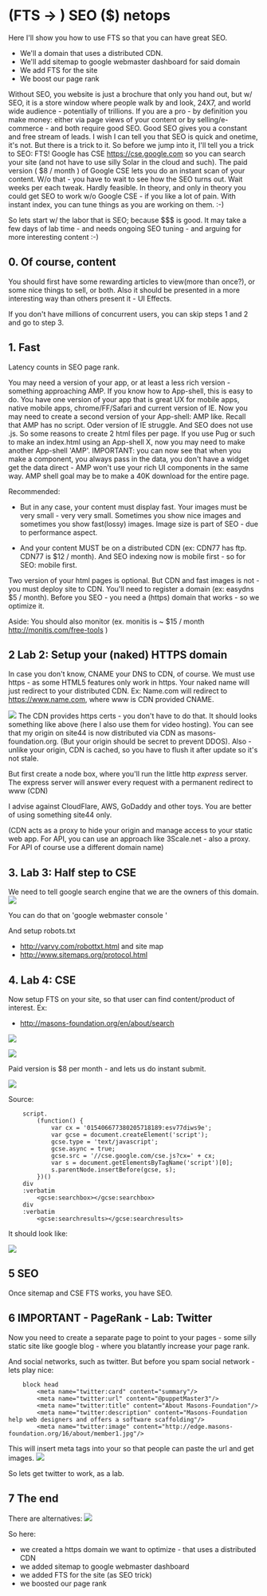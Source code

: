 
# (FTS -> ) SEO ($) netops

Here I'll show you how to use FTS so that you can have great SEO.

- We'll a domain that uses a distributed CDN.
- We'll add sitemap to google webmaster dashboard for said domain
- We add FTS for the site
- We boost our page rank

Without SEO, you website is just a brochure that only you hand out, but w/ SEO, it is a store window where people walk by and look, 24X7, and world wide audience - potentially of trillions.
If you are a pro - by definition you make money: either via page views of your content or by selling/e-commerce - and both require good SEO. Good SEO gives you a constant and free stream of leads. I wish I can tell you that SEO is quick and onetime, it's not. But there is a trick to it. So before we jump into it, I'll tell you a trick to SEO: FTS! Google has CSE <https://cse.google.com> so you can search your site (and not have to use silly Solar in the cloud and such). The paid version ( $8 / month ) of Google CSE lets you do an instant scan of your content. W/o that - you have to wait to see how the SEO turns out. Wait weeks per each tweak. Hardly feasible.
In theory, and only in theory you could get SEO to work w/o Google CSE - if you like a lot of pain.  With instant index, you can tune things as you are working on them. :-)

So lets start w/ the labor that is SEO; because $$$ is good. It may take a few days of lab time - and needs ongoing SEO tuning - and arguing for more interesting content :-)

## 0. Of course, content
You should first have some rewarding articles to view(more than once?), or some nice things to sell, or both. Also it should be presented in a more interesting way than others present it - UI Effects.

If you don't have millions of concurrent users, you can skip steps 1 and 2 and go to step 3.

## 1. Fast
Latency counts in SEO page rank.

You may need a <no-script> version of your app, or at least a less rich version - something approaching AMP.
If you know how to App-shell, this is easy to do. You have one version of your app that is great UX for mobile apps, native mobile apps, chrome/FF/Safari and current version of IE.
Now you may need to create a second version of your App-shell: AMP like. Recall that AMP has no script. Oder version of IE struggle. And SEO does not use .js. So some reasons to create 2 html files per page.
If you use Pug or such to make an index.html using an App-shell X, now you may need to make another App-shell 'AMP'.
IMPORTANT: you can now see that when you make a component, you always pass in the data, you don't have a widget get the data direct - AMP won't use your rich UI components in the same way. AMP shell goal may be to make a 40K download for the entire page.

Recommended:
- But in any case, your content must display fast. Your images must be very small - very very small. Sometimes you show nice images and sometimes you show fast(lossy) images. Image size is part of SEO - due to performance aspect.

- And your content MUST be on a distributed CDN (ex: CDN77 has ftp. CDN77 is $12 / month). And SEO indexing now is mobile first - so for SEO: mobile first.

Two version of your html pages is optional. But CDN and fast images is not - you must deploy site to CDN.
You'll need to register a domain (ex: easydns $5 / month). Before you SEO - you need a (https) domain that works - so we optimize it.

Aside: You should also monitor (ex. monitis is ~ $15 / month <http://monitis.com/free-tools> )

## 2 Lab 2: Setup your (naked) HTTPS domain

In case you don't know, CNAME your DNS to CDN, of course. We must use https - as some HTML5 features only work in https.
Your naked name will just redirect to your distributed CDN. Ex: Name.com will redirect to https://www.name.com, where www is CDN provided CNAME.

![](/post/seo/setup.png)
 The CDN provides https certs - you don't have to do that. It should looks something like above (here I also use them for video hosting). You can see that my origin on site44 is now distributed via CDN as masons-foundation.org. (But your origin should be secret to prevent DDOS). Also - unlike your origin, CDN is cached, so you have to flush it after update so it's not stale.

But first create a node box, where you'll run the little http *express* server. The express server will answer every request with a permanent redirect to www (CDN)

I advise against CloudFlare, AWS, GoDaddy and other toys. You are better of using something site44 only.

(CDN acts as a proxy to hide your origin and manage access to your static web app. For API, you can use an approach like 3Scale.net - also a proxy. For API of course use a different domain name)


## 3. Lab 3: Half step to CSE
We need to tell google search engine that we are the owners of this domain.
![](/post/seo/0.png)

You can do that on 'google webmaster console '

And setup robots.txt
- <http://varvy.com/robottxt.html>
and site map
- <http://www.sitemaps.org/protocol.html>

## 4. Lab 4: CSE

Now setup FTS on your site, so that user can find content/product of interest.
Ex:
- <http://masons-foundation.org/en/about/search>

![](/post/seo/CSE.png)

![](/post/seo/$.png)

Paid version is $8 per month - and lets us do instant submit.

![](/post/seo/yours.png)

Source:

		script.
			(function() {
				var cx = '015406677380205718189:esv77diws9e';
				var gcse = document.createElement('script');
				gcse.type = 'text/javascript';
				gcse.async = true;
				gcse.src = '//cse.google.com/cse.js?cx=' + cx;
				var s = document.getElementsByTagName('script')[0];
				s.parentNode.insertBefore(gcse, s);
			})()
		div
		:verbatim
			<gcse:searchbox></gcse:searchbox>
		div
		:verbatim
			<gcse:searchresults></gcse:searchresults>

It should look like:

![](/post/seo/searchBox.png)


## 5 SEO
Once sitemap and CSE FTS works, you have SEO.

## 6 IMPORTANT - PageRank - Lab: Twitter

Now you need to create a separate page to point to your pages - some silly static site like google blog - where you blatantly increase your page rank.

And social networks, such as twitter. But before you spam social network - lets play nice:

		block head
			<meta name="twitter:card" content="summary"/>
			<meta name="twitter:url" content="@puppetMaster3"/>
			<meta name="twitter:title" content="About Masons-Foundation"/>
			<meta name="twitter:description" content="Masons-Foundation help web designers and offers a software scaffolding"/>
			<meta name="twitter:image" content="http://edge.masons-foundation.org/16/about/member1.jpg"/>

This will insert meta tags into your <head> so that people can paste the url and get images.
![](/post/seo/soc.jpg)

So lets get twitter to work, as a lab.

## 7 The end

There are alternatives:
![](/post/seo/alt.gif)


So here:
- we created a https domain we want to optimize - that uses a distributed CDN
- we added sitemap to google webmaster dashboard
- we added FTS for the site (as SEO trick)
- we boosted our page rank
